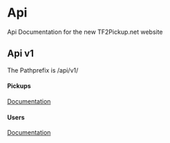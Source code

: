 # Api
Api Documentation for the new TF2Pickup.net website

## Api v1

The Pathprefix is /api/v1/

#### Pickups

[Documentation](/PICKUPS.md)

#### Users

[Documentation](/USERS.md)